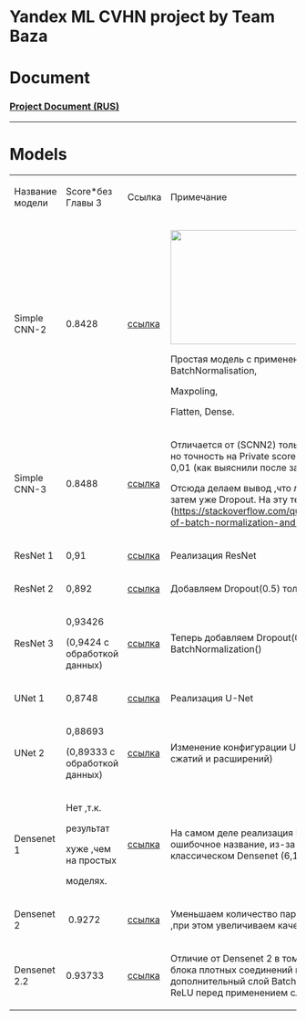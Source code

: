 # Yandex ML CVHN project by Team Baza

# Document

### [Project Document (RUS)](https://docs.google.com/document/d/1kkRGEOGYcRwY7QXgo4I_ZbVbdXVLwtI1wq2rLlJV1Ls/edit#)

------------

# Models

</head><body class="c35 doc-content"><p class="c8"><span class="c27"></span></p><a id="t.1711b3ddd4789a41939e6949502ea9c0442ae412"></a><a id="t.0"></a><table class="c36"><tr class="c9"><td class="c23" colspan="1" rowspan="1"><p class="c0"><span class="c13 c25">&#1053;&#1072;&#1079;&#1074;&#1072;&#1085;&#1080;&#1077; &#1084;&#1086;&#1076;&#1077;&#1083;&#1080;</span></p></td><td class="c6" colspan="1" rowspan="1"><p class="c0"><span class="c25">Score</span><span class="c13 c34">*&#1073;&#1077;&#1079; &#1043;&#1083;&#1072;&#1074;&#1099; 3</span></p></td><td class="c15" colspan="1" rowspan="1"><p class="c0"><span class="c13 c20">&#1057;&#1089;&#1099;&#1083;&#1082;&#1072;</span></p></td><td class="c14" colspan="1" rowspan="1"><p class="c0"><span class="c13 c25">&#1055;&#1088;&#1080;&#1084;&#1077;&#1095;&#1072;&#1085;&#1080;&#1077;</span></p></td></tr><tr class="c9"><td class="c23" colspan="1" rowspan="1"><p class="c0"><span class="c13 c25">Simple CNN-2</span></p></td><td class="c6" colspan="1" rowspan="1"><p class="c0"><span class="c7">0.8428</span></p></td><td class="c15" colspan="1" rowspan="1"><p class="c0"><span class="c18"><a class="c1" href="https://www.google.com/url?q=https://github.com/whoIsClownHere/ML-project/blob/main/%25D0%259F%25D0%259E%25D0%259A%25D0%259E%25D0%259B%25D0%2595%25D0%259D%25D0%2598%25D0%2595%2520Baseline/ML_BAZA_2023_second.ipynb&amp;sa=D&amp;source=editors&amp;ust=1682228005826461&amp;usg=AOvVaw3wywsaOeiAaQB0zucYLcdo">&#1089;&#1089;&#1099;&#1083;&#1082;&#1072;</a></span></p></td><td class="c14" colspan="1" rowspan="1"><p class="c0"><span style="overflow: hidden; display: inline-block; margin: 0.00px 0.00px; border: 0.00px solid #000000; transform: rotate(0.00rad) translateZ(0px); -webkit-transform: rotate(0.00rad) translateZ(0px); width: 236.84px; height: 200.54px;"><img alt="" src="images/image1.png" style="width: 236.84px; height: 200.54px; margin-left: 0.00px; margin-top: 0.00px; transform: rotate(0.00rad) translateZ(0px); -webkit-transform: rotate(0.00rad) translateZ(0px);" title=""></span></p><p class="c0"><span class="c11">&#1055;&#1088;&#1086;&#1089;&#1090;&#1072;&#1103; &#1084;&#1086;&#1076;&#1077;&#1083;&#1100; &#1089; &#1087;&#1088;&#1080;&#1084;&#1077;&#1085;&#1077;&#1085;&#1080;&#1077;&#1084; </span><span class="c11">Conv2D</span><span class="c11">, Dropout, </span><span class="c11">BatchNormalisation</span><span class="c13 c11">,</span></p><p class="c0"><span class="c11 c13">Maxpoling,</span></p><p class="c0"><span class="c13 c11">Flatten, Dense.</span></p></td></tr><tr class="c9"><td class="c23" colspan="1" rowspan="1"><p class="c0"><span class="c13 c25">Simple CNN-3</span></p></td><td class="c6" colspan="1" rowspan="1"><p class="c0"><span class="c7">0.8488</span></p></td><td class="c15" colspan="1" rowspan="1"><p class="c0"><span class="c18"><a class="c1" href="https://www.google.com/url?q=https://github.com/whoIsClownHere/ML-project/blob/main/%25D0%259F%25D0%259E%25D0%259A%25D0%259E%25D0%259B%25D0%2595%25D0%259D%25D0%2598%25D0%2595%2520Baseline/ML_BAZA_2023_three.ipynb&amp;sa=D&amp;source=editors&amp;ust=1682228005827934&amp;usg=AOvVaw3l3QLihB6CaaRgQ_SD0xOl">&#1089;&#1089;&#1099;&#1083;&#1082;&#1072;</a></span></p></td><td class="c14" colspan="1" rowspan="1"><p class="c0"><span class="c11">&#1054;&#1090;&#1083;&#1080;&#1095;&#1072;&#1077;&#1090;&#1089;&#1103; &#1086;&#1090; (SCNN2) &#1090;&#1086;&#1083;&#1100;&#1082;&#1086; &#1087;&#1086;&#1088;&#1103;&#1076;&#1082;&#1086;&#1084; BN &#1080; Dropout , &#1085;&#1086; &#1090;&#1086;&#1095;&#1085;&#1086;&#1089;&#1090;&#1100; &#1085;&#1072; </span><span class="c11 c26">Private score &#1073;&#1091;&#1076;&#1077;&#1090; &#1086;&#1090;&#1083;&#1080;&#1095;&#1072;&#1090;&#1100;&#1089;&#1103; &#1091;&#1078;&#1077; &#1085;&#1072; 0,01 (&#1082;&#1072;&#1082; &#1074;&#1099;&#1103;&#1089;&#1085;&#1080;&#1083;&#1080; &#1087;&#1086;&#1089;&#1083;&#1077; &#1079;&#1072;&#1074;&#1077;&#1088;&#1096;&#1077;&#1085;&#1080;&#1103; &#1089;&#1086;&#1088;&#1077;&#1074;&#1085;&#1086;&#1074;&#1072;&#1085;&#1080;&#1103;). </span></p><p class="c0"><span class="c28 c11">&#1054;&#1090;&#1089;&#1102;&#1076;&#1072; &#1076;&#1077;&#1083;&#1072;&#1077;&#1084; &#1074;&#1099;&#1074;&#1086;&#1076; ,&#1095;&#1090;&#1086; </span><span class="c11 c19">&#1083;&#1091;&#1095;&#1096;&#1077; &#1089;&#1085;&#1072;&#1095;&#1072;&#1083;&#1072; &#1076;&#1077;&#1083;&#1072;&#1090;&#1100; BN &#1072; &#1079;&#1072;&#1090;&#1077;&#1084; &#1091;&#1078;&#1077; Dropout</span><span class="c11 c28">. &#1053;&#1072; &#1101;&#1090;&#1091; &#1090;&#1077;&#1084;&#1091; &#1077;&#1089;&#1090;&#1100; &#1094;&#1077;&#1083;&#1099;&#1077; &#1076;&#1080;&#1089;&#1082;&#1091;&#1089;&#1089;&#1080;&#1080; (</span><span class="c11 c31"><a class="c1" href="https://www.google.com/url?q=https://stackoverflow.com/questions/39691902/ordering-of-batch-normalization-and-dropout&amp;sa=D&amp;source=editors&amp;ust=1682228005828578&amp;usg=AOvVaw3gXjNAdxpFfdmfyER5Z53U">https://stackoverflow.com/questions/39691902/ordering-of-batch-normalization-and-dropout</a></span><span class="c26 c11">)</span></p><p class="c0 c17"><span class="c26 c11"></span></p></td></tr><tr class="c9"><td class="c23" colspan="1" rowspan="1"><p class="c0"><span class="c13 c25">ResNet 1</span></p></td><td class="c6" colspan="1" rowspan="1"><p class="c16"><span class="c7">0,91</span></p></td><td class="c15" colspan="1" rowspan="1"><p class="c0"><span class="c18"><a class="c1" href="https://www.google.com/url?q=https://github.com/whoIsClownHere/ML-project/blob/main/%25D0%259F%25D0%259E%25D0%259A%25D0%259E%25D0%259B%25D0%2595%25D0%259D%25D0%2598%25D0%2595%2520RESNET-50/ML_BAZA_2023_RES50_NET_1.ipynb&amp;sa=D&amp;source=editors&amp;ust=1682228005829719&amp;usg=AOvVaw1ABExvsD65HO3EgHvp3Osp">&#1089;&#1089;&#1099;&#1083;&#1082;&#1072;</a></span></p></td><td class="c14" colspan="1" rowspan="1"><p class="c16"><span class="c24 c11">&#1056;&#1077;&#1072;&#1083;&#1080;&#1079;&#1072;&#1094;&#1080;&#1103; ResNet</span></p></td></tr><tr class="c9"><td class="c23" colspan="1" rowspan="1"><p class="c0"><span class="c13 c25">ResNet 2</span></p></td><td class="c6" colspan="1" rowspan="1"><p class="c16"><span class="c7">0,892</span></p></td><td class="c15" colspan="1" rowspan="1"><p class="c0"><span class="c18"><a class="c1" href="https://www.google.com/url?q=https://github.com/whoIsClownHere/ML-project/blob/main/%25D0%259F%25D0%259E%25D0%259A%25D0%259E%25D0%259B%25D0%2595%25D0%259D%25D0%2598%25D0%2595%2520RESNET-50/ML_BAZA_2023_RES50_NET_2.ipynb&amp;sa=D&amp;source=editors&amp;ust=1682228005831224&amp;usg=AOvVaw1NyEfyLzag_4qvFbQNDCrX">&#1089;&#1089;&#1099;&#1083;&#1082;&#1072;</a></span></p></td><td class="c14" colspan="1" rowspan="1"><p class="c0"><span class="c24 c11">&#1044;&#1086;&#1073;&#1072;&#1074;&#1083;&#1103;&#1077;&#1084; Dropout(0.5) &#1090;&#1086;&#1083;&#1100;&#1082;&#1086; &#1074; Residual &#1073;&#1083;&#1086;&#1082;&#1080;</span></p></td></tr><tr class="c9"><td class="c23" colspan="1" rowspan="1"><p class="c0"><span class="c13 c25">ResNet 3</span></p></td><td class="c6" colspan="1" rowspan="1"><p class="c16"><span class="c4">0,93426</span></p><p class="c16"><span class="c5">(0,9424 &#1089; &#1086;&#1073;&#1088;&#1072;&#1073;&#1086;&#1090;&#1082;&#1086;&#1081; &#1076;&#1072;&#1085;&#1085;&#1099;&#1093;)</span></p></td><td class="c15" colspan="1" rowspan="1"><p class="c0"><span class="c18"><a class="c1" href="https://www.google.com/url?q=https://github.com/whoIsClownHere/ML-project/blob/main/%25D0%259F%25D0%259E%25D0%259A%25D0%259E%25D0%259B%25D0%2595%25D0%259D%25D0%2598%25D0%2595%2520RESNET-50/ML_BAZA_2023_RES50_NET_3_2.ipynb&amp;sa=D&amp;source=editors&amp;ust=1682228005832855&amp;usg=AOvVaw1elZPT8HxQbRLjwuPBaARN">&#1089;&#1089;&#1099;&#1083;&#1082;&#1072;</a></span></p></td><td class="c14" colspan="1" rowspan="1"><p class="c16"><span class="c24 c11">&#1058;&#1077;&#1087;&#1077;&#1088;&#1100; &#1076;&#1086;&#1073;&#1072;&#1074;&#1083;&#1103;&#1077;&#1084; Dropout(0.4) &#1074;&#1086; &#1074;&#1089;&#1077; &#1084;&#1077;&#1089;&#1090;&#1072; &#1087;&#1086;&#1089;&#1083;&#1077; BatchNormalization()</span></p></td></tr><tr class="c9"><td class="c23" colspan="1" rowspan="1"><p class="c0"><span class="c13 c25">UNet 1</span></p></td><td class="c6" colspan="1" rowspan="1"><p class="c0"><span class="c7">0,8748</span></p></td><td class="c15" colspan="1" rowspan="1"><p class="c0"><span class="c2"><a class="c1" href="https://www.google.com/url?q=https://github.com/whoIsClownHere/ML-project/blob/main/%25D0%259F%25D0%259E%25D0%259B%25D0%2595%25D0%259D%25D0%2598%25D0%2595%2520U_NET/ML_BAZA_2023_U_NET_1.ipynb&amp;sa=D&amp;source=editors&amp;ust=1682228005834314&amp;usg=AOvVaw1oRDBM1_EOiAMahd0CTwfF">&#1089;&#1089;&#1099;&#1083;&#1082;&#1072;</a></span></p></td><td class="c14" colspan="1" rowspan="1"><p class="c16"><span class="c24 c11">&#1056;&#1077;&#1072;&#1083;&#1080;&#1079;&#1072;&#1094;&#1080;&#1103; U-Net</span></p></td></tr><tr class="c9"><td class="c23" colspan="1" rowspan="1"><p class="c16"><span class="c24 c25">UNet 2</span></p></td><td class="c6" colspan="1" rowspan="1"><p class="c0"><span class="c4">0,88693</span></p><p class="c16"><span class="c24 c32">(0,89333 &#1089; &#1086;&#1073;&#1088;&#1072;&#1073;&#1086;&#1090;&#1082;&#1086;&#1081; &#1076;&#1072;&#1085;&#1085;&#1099;&#1093;)</span></p></td><td class="c15" colspan="1" rowspan="1"><p class="c0"><span class="c2"><a class="c1" href="https://www.google.com/url?q=https://github.com/whoIsClownHere/ML-project/blob/main/%25D0%259F%25D0%259E%25D0%259B%25D0%2595%25D0%259D%25D0%2598%25D0%2595%2520U_NET/ML_BAZA_2023_U_NET_2.ipynb&amp;sa=D&amp;source=editors&amp;ust=1682228005835994&amp;usg=AOvVaw3AE41MnlC4XlG8DEv8RIVW">&#1089;&#1089;&#1099;&#1083;&#1082;&#1072;</a></span></p></td><td class="c14" colspan="1" rowspan="1"><p class="c33"><span class="c3">&#1048;&#1079;&#1084;&#1077;&#1085;&#1077;&#1085;&#1080;&#1077; &#1082;&#1086;&#1085;&#1092;&#1080;&#1075;&#1091;&#1088;&#1072;&#1094;&#1080;&#1080; U-Net (&#1091;&#1084;&#1077;&#1085;&#1100;&#1096;&#1077;&#1085;&#1080;&#1077; &#1082;&#1086;&#1083;-&#1074;&#1072; &#1089;&#1078;&#1072;&#1090;&#1080;&#1081; &#1080; &#1088;&#1072;&#1089;&#1096;&#1080;&#1088;&#1077;&#1085;&#1080;&#1081;)</span></p></td></tr><tr class="c9"><td class="c23" colspan="1" rowspan="1"><p class="c16"><span class="c12">Densenet 1</span></p></td><td class="c6" colspan="1" rowspan="1"><p class="c0"><span class="c4">&#1053;&#1077;&#1090; ,&#1090;.&#1082;.</span></p><p class="c0"><span class="c10">&#1088;&#1077;&#1079;&#1091;&#1083;&#1100;&#1090;&#1072;&#1090;</span></p><p class="c0"><span class="c10">&#1093;&#1091;&#1078;&#1077; ,&#1095;&#1077;&#1084; &#1085;&#1072; &#1087;&#1088;&#1086;&#1089;&#1090;&#1099;&#1093;</span></p><p class="c0"><span class="c10">&#1084;&#1086;&#1076;&#1077;&#1083;&#1103;&#1093;. </span></p></td><td class="c15" colspan="1" rowspan="1"><p class="c0"><span class="c2"><a class="c1" href="https://www.google.com/url?q=https://github.com/whoIsClownHere/ML-project/blob/main/DENSENET/ML_BAZA_2023_DenseNet_1.ipynb&amp;sa=D&amp;source=editors&amp;ust=1682228005837645&amp;usg=AOvVaw3e383ryM9yPMdAxLsVw7lq">&#1089;&#1089;&#1099;&#1083;&#1082;&#1072;</a></span></p></td><td class="c14" colspan="1" rowspan="1"><p class="c33"><span class="c11 c24">&#1053;&#1072; &#1089;&#1072;&#1084;&#1086;&#1084; &#1076;&#1077;&#1083;&#1077; &#1088;&#1077;&#1072;&#1083;&#1080;&#1079;&#1072;&#1094;&#1080;&#1103; </span><span class="c24 c11">ResNetXt</span><span class="c24 c20 c37">&nbsp;</span><span class="c24 c11">(&#1053;&#1086; &#1089;&#1086;&#1093;&#1088;&#1072;&#1085;&#1080;&#1083;&#1086;&#1089;&#1100; &#1086;&#1096;&#1080;&#1073;&#1086;&#1095;&#1085;&#1086;&#1077; &#1085;&#1072;&#1079;&#1074;&#1072;&#1085;&#1080;&#1077;, &#1080;&#1079;-&#1079;&#1072; &#1088;&#1072;&#1079;&#1076;&#1077;&#1083;&#1077;&#1085;&#1080;&#1077; &#1085;&#1072; &#1089;&#1083;&#1086;&#1080; &#1082;&#1072;&#1082; &#1074; &#1082;&#1083;&#1072;&#1089;&#1089;&#1080;&#1095;&#1077;&#1089;&#1082;&#1086;&#1084; Densenet (6,12,24,16)). </span></p></td></tr><tr class="c9"><td class="c23" colspan="1" rowspan="1"><p class="c16"><span class="c12">Densenet 2</span></p></td><td class="c6" colspan="1" rowspan="1"><p class="c0"><span class="c3">&nbsp;0.9272</span></p></td><td class="c15" colspan="1" rowspan="1"><p class="c0"><span class="c2"><a class="c1" href="https://www.google.com/url?q=https://github.com/whoIsClownHere/ML-project/blob/main/DENSENET/ML_BAZA_2023_DenseNet_2.ipynb&amp;sa=D&amp;source=editors&amp;ust=1682228005838667&amp;usg=AOvVaw0vxTitb6VNC_S3dKlZg9r3">&#1089;&#1089;&#1099;&#1083;&#1082;&#1072;</a></span></p></td><td class="c14" colspan="1" rowspan="1"><p class="c33"><span class="c3">&#1059;&#1084;&#1077;&#1085;&#1100;&#1096;&#1072;&#1077;&#1084; &#1082;&#1086;&#1083;&#1080;&#1095;&#1077;&#1089;&#1090;&#1074;&#1086; &#1087;&#1072;&#1088;&#1072;&#1084;&#1077;&#1090;&#1088;&#1086;&#1074; &#1089; 7 &#1084;&#1083;&#1085;. &#1076;&#1086; 1,5 &#1084;&#1083;&#1085;. ,&#1087;&#1088;&#1080; &#1101;&#1090;&#1086;&#1084; &#1091;&#1074;&#1077;&#1083;&#1080;&#1095;&#1080;&#1074;&#1072;&#1077;&#1084; &#1082;&#1072;&#1095;&#1077;&#1089;&#1090;&#1074;&#1086;.</span></p></td></tr><tr class="c9"><td class="c23" colspan="1" rowspan="1"><p class="c16"><span class="c12">Densenet 2.2</span></p></td><td class="c6" colspan="1" rowspan="1"><p class="c0"><span class="c4">0.93733</span></p></td><td class="c15" colspan="1" rowspan="1"><p class="c0"><span class="c2"><a class="c1" href="https://www.google.com/url?q=https://github.com/whoIsClownHere/ML-project/blob/main/DENSENET/ML_BAZA_2023_DenseNet_2_2.ipynb&amp;sa=D&amp;source=editors&amp;ust=1682228005839648&amp;usg=AOvVaw0AN_4GvDXnTsdaU-pmxKJN">&#1089;&#1089;&#1099;&#1083;&#1082;&#1072;</a></span></p></td><td class="c14" colspan="1" rowspan="1"><p class="c33"><span class="c3">&#1054;&#1090;&#1083;&#1080;&#1095;&#1080;&#1077; &#1086;&#1090; Densenet 2 &#1074; &#1090;&#1086;&#1084;, &#1095;&#1090;&#1086; &#1087;&#1086;&#1089;&#1083;&#1077; &#1087;&#1086;&#1089;&#1083;&#1077;&#1076;&#1085;&#1077;&#1075;&#1086; &#1073;&#1083;&#1086;&#1082;&#1072; &#1087;&#1083;&#1086;&#1090;&#1085;&#1099;&#1093; &#1089;&#1086;&#1077;&#1076;&#1080;&#1085;&#1077;&#1085;&#1080;&#1081; &#1087;&#1088;&#1080;&#1084;&#1077;&#1085;&#1103;&#1077;&#1090;&#1089;&#1103; &#1076;&#1086;&#1087;&#1086;&#1083;&#1085;&#1080;&#1090;&#1077;&#1083;&#1100;&#1085;&#1099;&#1081; &#1089;&#1083;&#1086;&#1081; Batch Normalization, Dropout &#1080; ReLU &#1087;&#1077;&#1088;&#1077;&#1076; &#1087;&#1088;&#1080;&#1084;&#1077;&#1085;&#1077;&#1085;&#1080;&#1077;&#1084; &#1089;&#1083;&#1086;&#1103; GlobalAveragePooling2D</span></p></td></tr></table><p class="c8"><span class="c27"></span></p></body></html>
